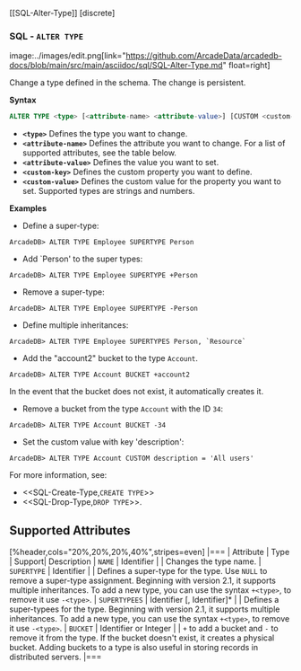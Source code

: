 [[SQL-Alter-Type]]
[discrete]

### SQL - `ALTER TYPE`

image:../images/edit.png[link="https://github.com/ArcadeData/arcadedb-docs/blob/main/src/main/asciidoc/sql/SQL-Alter-Type.md" float=right]

Change a type defined in the schema. The change is persistent.

**Syntax**

```sql
ALTER TYPE <type> [<attribute-name> <attribute-value>] [CUSTOM <custom-key> <custom-value>]
```

- **`<type>`** Defines the type you want to change.
- **`<attribute-name>`** Defines the attribute you want to change. For a list of supported attributes, see the table below.
- **`<attribute-value>`** Defines the value you want to set.
- **`<custom-key>`** Defines the custom property you want to define.
- **`<custom-value>`** Defines the custom value for the property you want to set. Supported types are strings and numbers.

**Examples**

- Define a super-type:

```
ArcadeDB> ALTER TYPE Employee SUPERTYPE Person
```

- Add `Person' to the super types:

```
ArcadeDB> ALTER TYPE Employee SUPERTYPE +Person
```

- Remove a super-type:

```
ArcadeDB> ALTER TYPE Employee SUPERTYPE -Person
```

- Define multiple inheritances:

```
ArcadeDB> ALTER TYPE Employee SUPERTYPES Person, `Resource`
```

- Add the "account2" bucket to the type `Account`.

```
ArcadeDB> ALTER TYPE Account BUCKET +account2
```

In the event that the bucket does not exist, it automatically creates it.

- Remove a bucket from the type `Account` with the ID `34`:

```
ArcadeDB> ALTER TYPE Account BUCKET -34
```

- Set the custom value with key 'description':

```
ArcadeDB> ALTER TYPE Account CUSTOM description = 'All users'
```

For more information, see:

- <<SQL-Create-Type,`CREATE TYPE`>>
- <<SQL-Drop-Type,`DROP TYPE`>>.

## Supported Attributes

[%header,cols="20%,20%,20%,40%",stripes=even]
|=== | Attribute | Type | Support| Description | `NAME` | Identifier | | Changes the type name. | `SUPERTYPE` | Identifier | |
Defines a super-type for the type. Use `NULL` to remove a super-type assignment. Beginning with version 2.1, it supports multiple
inheritances. To add a new type, you can use the syntax `+<type>`, to remove it use `-<type>`. | `SUPERTYPEES` | Identifier \[,
Identifier\]* | | Defines a super-typees for the type. Beginning with version 2.1, it supports multiple inheritances. To add a new
type, you can use the syntax `+<type>`, to remove it use `-<type>`. | `BUCKET` | Identifier or Integer | | `+` to add a bucket
and `-` to remove it from the type. If the bucket doesn't exist, it creates a physical bucket. Adding buckets to a type is also
useful in storing records in distributed servers. |===
